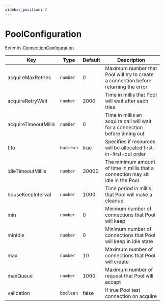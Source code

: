 ```yaml
---
sidebar_position: 2
---
```


# PoolConfiguration

Extends [ConnectionConfiguration](connection-configuration)

| Key                  | Type      | Default | Description                                                                         |
|----------------------|-----------|---------|-------------------------------------------------------------------------------------|
| acquireMaxRetries    | `number`  | 0       | Maximum number that Pool will try to create a connection before returning the error |
| acquireRetryWait     | `number`  | 2000    | Time in millis that Pool will wait after each tries                                 | 
| acquireTimeoutMillis | `number`  | 0       | Time in millis an acquire call will wait for a connection before timing out         |
| fifo                 | `boolean` | true    | Specifies if resources will be allocated first-in-first-out order                   |
| idleTimeoutMillis    | `number`  | 30000   | The minimum amount of time in millis that a connection may sit idle in the Pool     |
| houseKeepInterval    | `number`  | 1000    | Time period in millis that Pool will make a cleanup                                 |
| min                  | `number`  | 0       | Minimum number of connections that Pool will keep                                   |
| minIdle              | `number`  | 0       | Minimum number of connections that Pool will keep in idle state                     |
| max                  | `number`  | 10      | Maximum number of connections that Pool will create                                 |
| maxQueue             | `number`  | 1000    | Maximum number of request that Pool will accept                                     |
| validation           | `boolean` | false   | If true Pool test connection on acquire                                             |
